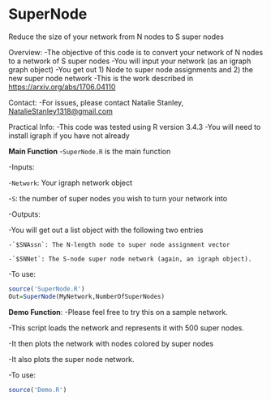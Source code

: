 # SuperNode
Reduce the size of your network from N nodes to S super nodes 

Overview: 
-The objective of this code is to convert your network of N nodes to a network of S super nodes
-You will input your network (as an igraph graph object)
-You get out 1) Node to super node assignments and 2) the new super node network
-This is the work described in https://arxiv.org/abs/1706.04110

Contact: 
 -For issues, please contact Natalie Stanley, NatalieStanley1318@gmail.com
 
Practical Info:
 -This code was tested using R version 3.4.3
 -You will need to install igraph if you have not already
 
**Main Function**
-`SuperNode.R` is the main function

-Inputs:
  
  -`Network`: Your igraph network object
  
  -`S`: the number of super nodes you wish to turn your network into

-Outputs:
  
  -You will get out a list object with the following two entries
    
    -`$SNAssn`: The N-length node to super node assignment vector
    
    -`$SNNet`: The S-node super node network (again, an igraph object).

-To use: 

```R
source('SuperNode.R')
Out=SuperNode(MyNetwork,NumberOfSuperNodes)
```
**Demo Function**:
-Please feel free to try this on a sample network.

-This script loads the network and represents it with 500 super nodes.

-It then plots the network with nodes colored by super nodes

-It also plots the super node network.

-To use:

```R
source('Demo.R')
```
